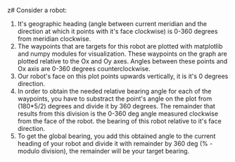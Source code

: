 z# Consider a robot:
1. It's geographic heading (angle between current meridian and the direction at which it points with it's face clockwise)
   is 0-360 degrees from meridian clockwise.
2. The waypoints that are targets for this robot are plotted with matplotlib and numpy modules for visualization.
   These waypoints on the graph are plotted relative to the Ox and Oy axes.
   Angles between these points and Ox axis are 0-360 degrees counterclockwise.
3. Our robot's face on this plot points upwards vertically, it is it's 0 degrees direction.
4. In order to obtain the needed relative bearing angle for each of the waypoints,
   you have to substract the point's angle on the plot from (180*5/2) degrees and divide it by 360 degrees.
   The remainder that results from this division is the 0-360 deg angle measured clockwise from the face of the robot.
   the bearing of this robot relative to it's face direction.
5. To get the global bearing, you add this obtained angle to the current heading of your robot and divide it with remainder by 360 deg
   (% - modulo division), the remainder will be your target bearing.
